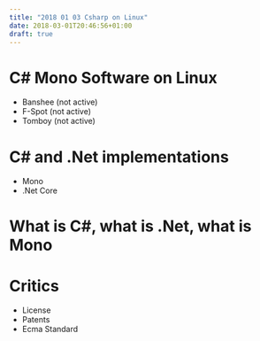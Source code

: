 ```yaml
---
title: "2018 01 03 Csharp on Linux"
date: 2018-03-01T20:46:56+01:00
draft: true
---
```


# C# Mono Software on Linux
- Banshee (not active)
- F-Spot (not active)
- Tomboy (not active)

# C# and .Net implementations
- Mono
- .Net Core

# What is C#, what is .Net, what is Mono

# Critics
- License
- Patents
- Ecma Standard




